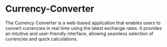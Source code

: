 # Currency-Converter
The Currency Converter is a web-based application that enables users to convert currencies in real time using the latest exchange rates. It provides an intuitive and user-friendly interface, allowing seamless selection of currencies and quick calculations.
